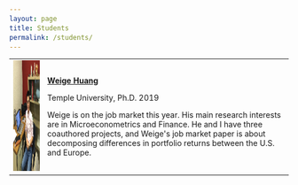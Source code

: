 ```yaml
---
layout: page
title: Students
permalink: /students/
---
```


<table style="width:100%">
  <tr>   
    <td><img src="files/weige-photo.jpg" alt="Weige Huang" height="200" width="250" > </td>
    <td><p><b><a href="https://huang.netlify.com">Weige Huang</a></b></p><p>Temple University, Ph.D. 2019</p><p>Weige is on the job market this year.  His main research interests are in Microeconometrics and Finance.  He and I have three coauthored projects, and Weige's job market paper is about decomposing differences in portfolio returns between the U.S. and Europe.</p> </td>
  </tr>
</table>

